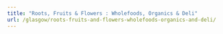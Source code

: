 ```yaml
---
title: "Roots, Fruits & Flowers : Wholefoods, Organics & Deli"
url: /glasgow/roots-fruits-and-flowers-wholefoods-organics-and-deli/
---
```

